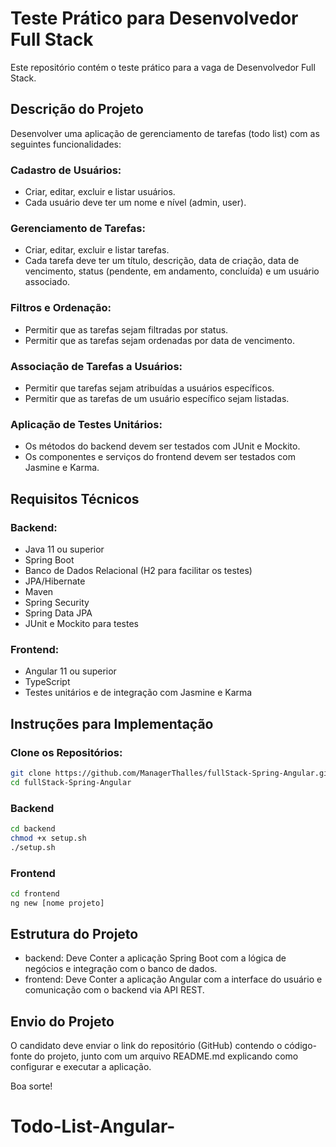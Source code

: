 # Teste Prático para Desenvolvedor Full Stack

Este repositório contém o teste prático para a vaga de Desenvolvedor Full Stack.

## Descrição do Projeto

Desenvolver uma aplicação de gerenciamento de tarefas (todo list) com as seguintes funcionalidades:

### Cadastro de Usuários:
- Criar, editar, excluir e listar usuários.
- Cada usuário deve ter um nome e nível (admin, user).

### Gerenciamento de Tarefas:
- Criar, editar, excluir e listar tarefas.
- Cada tarefa deve ter um título, descrição, data de criação, data de vencimento, status (pendente, em andamento, concluída) e um usuário associado.

### Filtros e Ordenação:
- Permitir que as tarefas sejam filtradas por status.
- Permitir que as tarefas sejam ordenadas por data de vencimento.

### Associação de Tarefas a Usuários:
- Permitir que tarefas sejam atribuídas a usuários específicos.
- Permitir que as tarefas de um usuário específico sejam listadas.

### Aplicação de Testes Unitários:
- Os métodos do backend devem ser testados com JUnit e Mockito.
- Os componentes e serviços do frontend devem ser testados com Jasmine e Karma.

## Requisitos Técnicos

### Backend:
- Java 11 ou superior
- Spring Boot
- Banco de Dados Relacional (H2 para facilitar os testes)
- JPA/Hibernate
- Maven
- Spring Security
- Spring Data JPA
- JUnit e Mockito para testes

### Frontend:
- Angular 11 ou superior
- TypeScript
- Testes unitários e de integração com Jasmine e Karma

## Instruções para Implementação

### Clone os Repositórios:

```bash
git clone https://github.com/ManagerThalles/fullStack-Spring-Angular.git
cd fullStack-Spring-Angular
```

### Backend

```bash
cd backend
chmod +x setup.sh
./setup.sh
```

### Frontend

```bash
cd frontend
ng new [nome projeto]
```

## Estrutura do Projeto
- backend: Deve Conter a aplicação Spring Boot com a lógica de negócios e integração com o banco de dados.
- frontend: Deve Conter a aplicação Angular com a interface do usuário e comunicação com o backend via API REST.

## Envio do Projeto
O candidato deve enviar o link do repositório (GitHub) contendo o código-fonte do projeto, junto com um arquivo README.md explicando como configurar e executar a aplicação.

Boa sorte!


# Todo-List-Angular-

